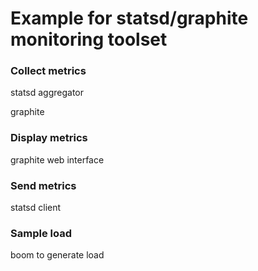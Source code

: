 # Example for statsd/graphite monitoring toolset

### Collect metrics
statsd aggregator

graphite

### Display metrics
graphite web interface

### Send metrics
statsd client

### Sample load
boom to generate load
